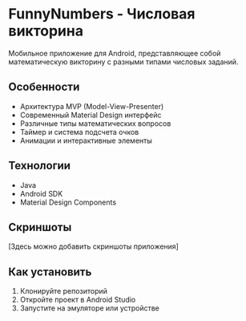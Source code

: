 # FunnyNumbers - Числовая викторина

Мобильное приложение для Android, представляющее собой математическую викторину с разными типами числовых заданий.

## Особенности
- Архитектура MVP (Model-View-Presenter)
- Современный Material Design интерфейс
- Различные типы математических вопросов
- Таймер и система подсчета очков
- Анимации и интерактивные элементы

## Технологии
- Java
- Android SDK
- Material Design Components

## Скриншоты
[Здесь можно добавить скриншоты приложения]

## Как установить
1. Клонируйте репозиторий
2. Откройте проект в Android Studio
3. Запустите на эмуляторе или устройстве